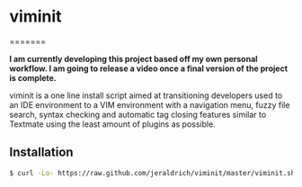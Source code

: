 # viminit
=======

<b>I am currently developing this project based off my own personal workflow. I am going to release a video once a final version of the project is complete.</b>

viminit is a one line install script aimed at transitioning developers used to an IDE environment to a VIM environment with a navigation menu, fuzzy file search, syntax checking and automatic tag closing features similar to Textmate using the least amount of plugins as possible.

## Installation


```bash
$ curl -Lo- https://raw.github.com/jeraldrich/viminit/master/viminit.sh | bash
```

